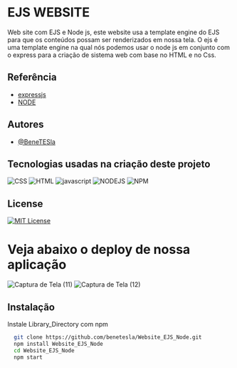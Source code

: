 
# EJS WEBSITE

Web site com EJS e Node js, este website usa a template engine do EJS para que os conteúdos possam ser renderizados em nossa tela.
O ejs é uma template engine na qual nós podemos usar o node js em conjunto com o express para a criação de sistema web com base no HTML e no Css.



## Referência

 - [expressjs](https://expressjs.com/pt-br/)
 - [NODE](https://nodejs.org/en/)

 

## Autores

- [@BeneTESla](https://github.com/benetesla)

## Tecnologias usadas na criação deste projeto
![CSS](https://img.shields.io/badge/CSS3-1572B6?style=for-the-badge&logo=css3&logoColor=white)
![HTML](https://img.shields.io/badge/HTML5-E34F26?style=for-the-badge&logo=html5&logoColor=white)
![javascript](https://img.shields.io/badge/JavaScript-323330?style=for-the-badge&logo=javascript&logoColor=F7DF1E)
![NODEJS](https://img.shields.io/badge/Node.js-339933?style=for-the-badge&logo=nodedotjs&logoColor=white)
![NPM](https://img.shields.io/badge/npm-CB3837?style=for-the-badge&logo=npm&logoColor=white)
## License

[![MIT License](https://img.shields.io/badge/License-MIT-green.svg)](https://choosealicense.com/licenses/mit/)




# Veja abaixo o deploy de nossa aplicação 

![Captura de Tela (11)](https://user-images.githubusercontent.com/78994881/214046496-0641fca2-101a-4198-a1ce-154013cf6ab1.png)
![Captura de Tela (12)](https://user-images.githubusercontent.com/78994881/214046497-db945cbf-0653-4ca6-a7a6-3068b8f25378.png)



## Instalação

Instale Library_Directory com npm

```bash
  git clone https://github.com/benetesla/Website_EJS_Node.git
  npm install Website_EJS_Node
  cd Website_EJS_Node
  npm start
```
